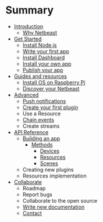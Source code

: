 # Summary

* [Introduction](README.md)
   * [Why Netbeast](chapters/introduction/why_netbeast.md)
* [Get Started](chapters/get_started/index.md)
   * [Install Node.js](chapters/get_started/install_nodejs.md)
   * [Write your first app](chapters/get_started/write_your_first_app.md)
   * [Install Dashboard](chapters/get_started/install_dashboard.md)
   * [Install your own app](chapters/get_started/install_your_own_app_md.md)
   * [Publish your app](chapters/get_started/publish_your_app.md)
* [Guides and resources](chapters/guides_and_resources/index.md)
   * [Install OS on Raspberry Pi](chapters/guides_and_resources/install_os_on_raspberry_pi.md)
   * [Discover your Netbeast](chapters/guides_and_resources/discover_your_netbeast.md)
* [Advanced](chapters/advanced/index.md)
   * [Push notifications](chapters/advanced/push_notifications.md)
   * [Create your first plugin](chapters/advanced/create_your_first_plugin.md)
   * Use a Resource
   * [Chain events](chapters/advanced/chain_events.md)
   * Create streams
* [API Reference](chapters/api_reference/index.md)
   * [Building an app](chapters/api_reference/buildingan_app_md.md)
       * [Methods](chapters/api_reference/methods.md)
           * [Devices](chapters/api_reference/devices.md)
           * [Resources](chapters/api_reference/resources.md)
           * [Scenes](chapters/api_reference/scenes.md)
   * Creating new plugins
   * Resources implementation
* [Collaborate](chapters/collaborate/index.md)
   * Roadmap
   * Report bugs
   * Collaborate to the open source
   * [Write new documentation](chapters/collaborate/write_new_documentation.md)
   * [Contact](chapters/collaborate/contact.md)

